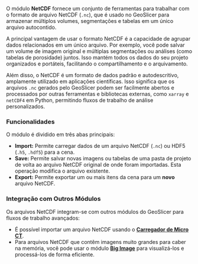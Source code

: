 O módulo **NetCDF** fornece um conjunto de ferramentas para trabalhar com o formato de arquivo NetCDF (`.nc`), que é usado no GeoSlicer para armazenar múltiplos volumes, segmentações e tabelas em um único arquivo autocontido.

A principal vantagem de usar o formato NetCDF é a capacidade de agrupar dados relacionados em um único arquivo. Por exemplo, você pode salvar um volume de imagem original e múltiplas segmentações ou análises (como tabelas de porosidade) juntos. Isso mantém todos os dados do seu projeto organizados e portáteis, facilitando o compartilhamento e o arquivamento.

Além disso, o NetCDF é um formato de dados padrão e autodescritivo, amplamente utilizado em aplicações científicas. Isso significa que os arquivos `.nc` gerados pelo GeoSlicer podem ser facilmente abertos e processados por outras ferramentas e bibliotecas externas, como `xarray` e `netCDF4` em Python, permitindo fluxos de trabalho de análise personalizados.

### Funcionalidades

O módulo é dividido em três abas principais:

- **Import:** Permite carregar dados de um arquivo NetCDF (`.nc`) ou HDF5 (`.h5`, `.hdf5`) para a cena.
- **Save:** Permite salvar novas imagens ou tabelas de uma pasta de projeto de volta ao arquivo NetCDF original de onde foram importadas. Esta operação modifica o arquivo existente.
- **Export:** Permite exportar um ou mais itens da cena para um **novo** arquivo NetCDF.

### Integração com Outros Módulos

Os arquivos NetCDF integram-se com outros módulos do GeoSlicer para fluxos de trabalho avançados:

-   É possível importar um arquivo NetCDF usando o [**Carregador de Micro CT**](./MicroCTImport.md).
-   Para arquivos NetCDF que contêm imagens muito grandes para caber na memória, você pode usar o módulo [**Big Image**](./LoadBigImage.md) para visualizá-los e processá-los de forma eficiente.
